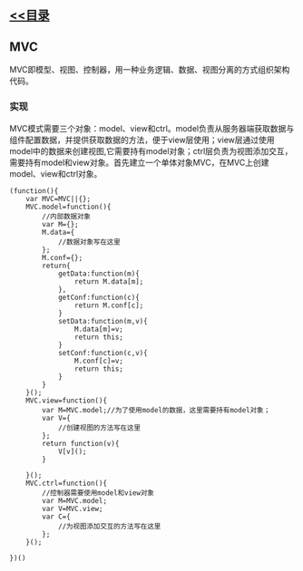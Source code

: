 ## [<<目录](https://github.com/snsart/blog/blob/master/README.md)

## MVC
MVC即模型、视图、控制器，用一种业务逻辑、数据、视图分离的方式组织架构代码。

### 实现
MVC模式需要三个对象：model、view和ctrl。model负责从服务器端获取数据与组件配置数据，并提供获取数据的方法，便于view层使用；view层通过使用model中的数据来创建视图,它需要持有model对象；ctrl层负责为视图添加交互，需要持有model和view对象。首先建立一个单体对象MVC，在MVC上创建model、view和ctrl对象。
```
(function(){
	var MVC=MVC||{};
	MVC.model=function(){
		//内部数据对象
		var M={};
		M.data={
			//数据对象写在这里
		};
		M.conf={};
		return{
			getData:function(m){
				return M.data[m];
			},
			getConf:function(c){
				return M.conf[c];
			}
			setData:function(m,v){
				M.data[m]=v;
				return this;
			}
			setConf:function(c,v){
				M.conf[c]=v;
				return this;
			}
		}
	}();
	MVC.view=function(){
		var M=MVC.model;//为了使用model的数据，这里需要持有model对象；
		var V={
			//创建视图的方法写在这里
		};
		return function(v){
			V[v]();
		}
		
	}();
	MVC.ctrl=function(){
		//控制器需要使用model和view对象
		var M=MVC.model;
		var V=MVC.view;
		var C={
			//为视图添加交互的方法写在这里
		};
	}();

})()
```